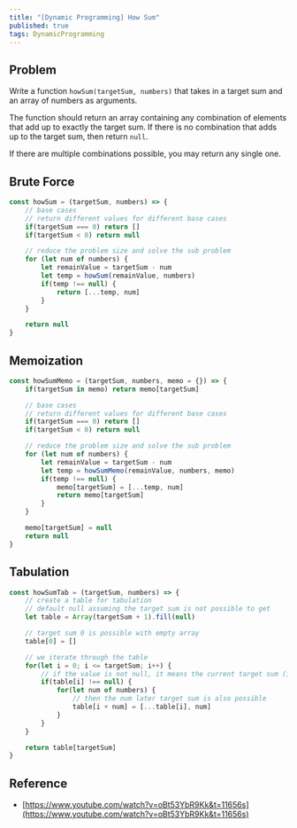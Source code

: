 ```yaml
---
title: "[Dynamic Programming] How Sum"
published: true
tags: DynamicProgramming
---
```


## Problem

Write a function `howSum(targetSum, numbers)` that takes in a target sum and an
array of numbers as arguments.

The function should return an array containing any combination of elements that
add up to exactly the target sum. If there is no combination that adds up to the
target sum, then return `null`.

If there are multiple combinations possible, you may return any single one.

## Brute Force

```javascript
const howSum = (targetSum, numbers) => {
	// base cases
	// return different values for different base cases
	if(targetSum === 0) return []
	if(targetSum < 0) return null

	// reduce the problem size and solve the sub problem
	for (let num of numbers) {
		let remainValue = targetSum - num
		let temp = howSum(remainValue, numbers)
		if(temp !== null) {
			return [...temp, num]
		}
	}

	return null
}
```

## Memoization

```javascript
const howSumMemo = (targetSum, numbers, memo = {}) => {
	if(targetSum in memo) return memo[targetSum]

	// base cases
	// return different values for different base cases
	if(targetSum === 0) return []
	if(targetSum < 0) return null

	// reduce the problem size and solve the sub problem
	for (let num of numbers) {
		let remainValue = targetSum - num
		let temp = howSumMemo(remainValue, numbers, memo)
		if(temp !== null) {
			memo[targetSum] = [...temp, num]
			return memo[targetSum]
		}
	}

	memo[targetSum] = null
	return null
}
```

## Tabulation

```javascript
const howSumTab = (targetSum, numbers) => {
	// create a table for tabulation
	// default null assuming the target sum is not possible to get
	let table = Array(targetSum + 1).fill(null)

	// target sum 0 is possible with empty array
	table[0] = []

	// we iterate through the table
	for(let i = 0; i <= targetSum; i++) {
		// if the value is not null, it means the current target sum (index) is possible
		if(table[i] !== null) {
			for(let num of numbers) {
				// then the num later target sum is also possible
				table[i + num] = [...table[i], num]
			}
		}
	}

	return table[targetSum]
}
```

## Reference

- [https://www.youtube.com/watch?v=oBt53YbR9Kk&t=11656s](https://www.youtube.com/watch?v=oBt53YbR9Kk&t=11656s)